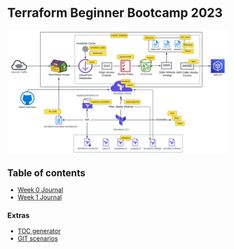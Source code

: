 # Terraform Beginner Bootcamp 2023

![Alt text](./journal/image.png)

<!-- TOC start -->

## Table of contents

- [Week 0 Journal](./journal/week00.md)
- [Week 1 Journal](./journal/week01.md)

### Extras
- [TOC generator](https://derlin.github.io/bitdowntoc/)
- [GIT scenarios]()
